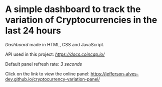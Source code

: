# A simple dashboard to track the variation of Cryptocurrencies in the last 24 hours

_Dashboard_ made in HTML, CSS and JavaScript.

API used in this project: _https://docs.coincap.io/_

Default panel refresh rate: _3 seconds_


Click on the link to view the online panel: https://jefferson-alves-dev.github.io/cryptocurrency-variation-panel/
